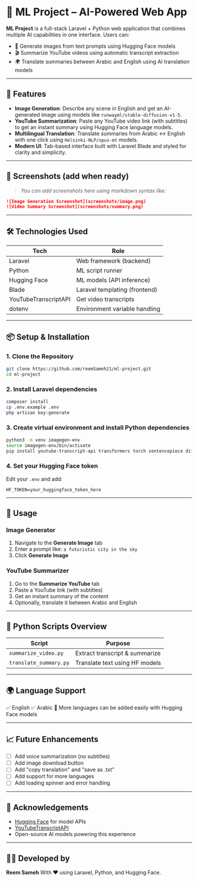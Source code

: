 # 🧠 ML Project – AI-Powered Web App

**ML Project** is a full-stack Laravel + Python web application that combines multiple AI capabilities in one interface. Users can:

- 🎨 Generate images from text prompts using Hugging Face models  
- 🎬 Summarize YouTube videos using automatic transcript extraction  
- 🌍 Translate summaries between Arabic and English using AI translation models

---

## 🚀 Features

- **Image Generation**: Describe any scene in English and get an AI-generated image using models like `runwayml/stable-diffusion-v1-5`.
- **YouTube Summarization**: Paste any YouTube video link (with subtitles) to get an instant summary using Hugging Face language models.
- **Multilingual Translation**: Translate summaries from Arabic ↔ English with one click using `Helsinki-NLP/opus-mt` models.
- **Modern UI**: Tab-based interface built with Laravel Blade and styled for clarity and simplicity.

---

## 📸 Screenshots (add when ready)

> _You can add screenshots here using markdown syntax like:_

```markdown
![Image Generation Screenshot](screenshots/image.png)
![Video Summary Screenshot](screenshots/summary.png)
````

---

## 🛠️ Technologies Used

| Tech                 | Role                          |
| -------------------- | ----------------------------- |
| Laravel              | Web framework (backend)       |
| Python               | ML script runner              |
| Hugging Face         | ML models (API inference)     |
| Blade                | Laravel templating (frontend) |
| YouTubeTranscriptAPI | Get video transcripts         |
| dotenv               | Environment variable handling |

---

## 📦 Setup & Installation

### 1. Clone the Repository

```bash
git clone https://github.com/reemSameh21/ml-project.git
cd ml-project
```

### 2. Install Laravel dependencies

```bash
composer install
cp .env.example .env
php artisan key:generate
```

### 3. Create virtual environment and install Python dependencies

```bash
python3 -m venv imagegen-env
source imagegen-env/bin/activate
pip install youtube-transcript-api transformers torch sentencepiece diffusers accelerate
```

### 4. Set your Hugging Face token

Edit your `.env` and add:

```
HF_TOKEN=your_huggingface_token_here
```

---

## 🧪 Usage

### Image Generator

1. Navigate to the **Generate Image** tab
2. Enter a prompt like: `a futuristic city in the sky`
3. Click **Generate Image**

### YouTube Summarizer

1. Go to the **Summarize YouTube** tab
2. Paste a YouTube link (with subtitles)
3. Get an instant summary of the content
4. Optionally, translate it between Arabic and English

---

## 📁 Python Scripts Overview

| Script                 | Purpose                        |
| ---------------------- | ------------------------------ |
| `summarize_video.py`   | Extract transcript & summarize |
| `translate_summary.py` | Translate text using HF models |

---

## 🌍 Language Support

✅ English
✅ Arabic
🚧 More languages can be added easily with Hugging Face models

---

## 📈 Future Enhancements

* [ ] Add voice summarization (no subtitles)
* [ ] Add image download button
* [ ] Add "copy translation" and "save as .txt"
* [ ] Add support for more languages
* [ ] Add loading spinner and error handling

---

## 🤝 Acknowledgements

* [Hugging Face](https://huggingface.co/) for model APIs
* [YouTubeTranscriptAPI](https://github.com/jdepoix/youtube-transcript-api)
* Open-source AI models powering this experience

---

## 🧑‍💻 Developed by

**Reem Sameh**
With ❤️ using Laravel, Python, and Hugging Face.

